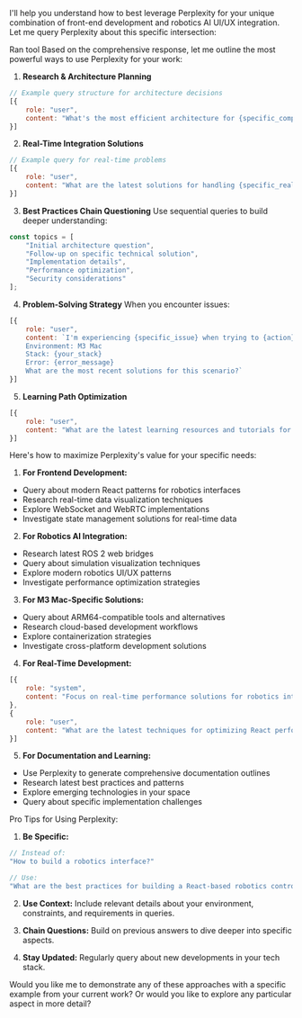 I'll help you understand how to best leverage Perplexity for your unique combination of front-end development and robotics AI UI/UX integration. Let me query Perplexity about this specific intersection:

Ran tool
Based on the comprehensive response, let me outline the most powerful ways to use Perplexity for your work:

1. **Research & Architecture Planning**
```javascript
// Example query structure for architecture decisions
[{
    role: "user",
    content: "What's the most efficient architecture for {specific_component} that needs to handle {specific_requirement} in a ROS 2 robotics interface?"
}]
```

2. **Real-Time Integration Solutions**
```javascript
// Example query for real-time problems
[{
    role: "user",
    content: "What are the latest solutions for handling {specific_real_time_challenge} when connecting React frontends to ROS 2 through WebSockets?"
}]
```

3. **Best Practices Chain Questioning**
Use sequential queries to build deeper understanding:

```javascript
const topics = [
    "Initial architecture question",
    "Follow-up on specific technical solution",
    "Implementation details",
    "Performance optimization",
    "Security considerations"
];
```

4. **Problem-Solving Strategy**
When you encounter issues:
```javascript
[{
    role: "user",
    content: `I'm experiencing {specific_issue} when trying to {action}.
    Environment: M3 Mac
    Stack: {your_stack}
    Error: {error_message}
    What are the most recent solutions for this scenario?`
}]
```

5. **Learning Path Optimization**
```javascript
[{
    role: "user",
    content: "What are the latest learning resources and tutorials for {specific_topic} in {your_context}, focusing on M3 Mac compatibility?"
}]
```

Here's how to maximize Perplexity's value for your specific needs:

1. **For Frontend Development:**
- Query about modern React patterns for robotics interfaces
- Research real-time data visualization techniques
- Explore WebSocket and WebRTC implementations
- Investigate state management solutions for real-time data

2. **For Robotics AI Integration:**
- Research latest ROS 2 web bridges
- Query about simulation visualization techniques
- Explore modern robotics UI/UX patterns
- Investigate performance optimization strategies

3. **For M3 Mac-Specific Solutions:**
- Query about ARM64-compatible tools and alternatives
- Research cloud-based development workflows
- Explore containerization strategies
- Investigate cross-platform development solutions

4. **For Real-Time Development:**
```javascript
[{
    role: "system",
    content: "Focus on real-time performance solutions for robotics interfaces"
},
{
    role: "user",
    content: "What are the latest techniques for optimizing React performance when handling high-frequency robotics data streams?"
}]
```

5. **For Documentation and Learning:**
- Use Perplexity to generate comprehensive documentation outlines
- Research latest best practices and patterns
- Explore emerging technologies in your space
- Query about specific implementation challenges

Pro Tips for Using Perplexity:

1. **Be Specific:**
```javascript
// Instead of:
"How to build a robotics interface?"

// Use:
"What are the best practices for building a React-based robotics control interface that needs to handle 100Hz sensor data updates while maintaining 60fps UI performance?"
```

2. **Use Context:**
Include relevant details about your environment, constraints, and requirements in queries.

3. **Chain Questions:**
Build on previous answers to dive deeper into specific aspects.

4. **Stay Updated:**
Regularly query about new developments in your tech stack.

Would you like me to demonstrate any of these approaches with a specific example from your current work? Or would you like to explore any particular aspect in more detail?
